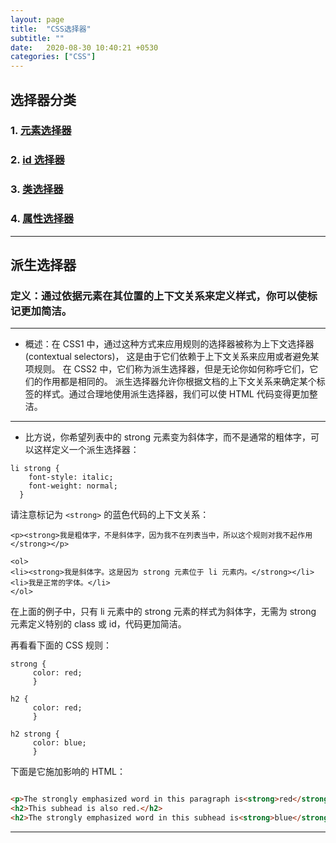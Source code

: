 ```yaml
---
layout: page
title:  "CSS选择器"
subtitle: ""
date:   2020-08-30 10:40:21 +0530
categories: ["CSS"]
---
```

## 选择器分类

### 1. [元素选择器](https://kid0724.github.io/css/2020/08/30/%E5%85%83%E7%B4%A0%E9%80%89%E6%8B%A9%E5%99%A8.html)

### 2. [id 选择器](https://kid0724.github.io/css/2020/08/30/ID%E9%80%89%E6%8B%A9%E5%99%A8.html)

### 3. [类选择器](https://kid0724.github.io/css/2020/08/30/%E7%B1%BB%E9%80%89%E6%8B%A9%E5%99%A8.html)

### 4. [属性选择器](https://kid0724.github.io/css/2020/08/30/%E5%B1%9E%E6%80%A7%E9%80%89%E6%8B%A9%E5%99%A8.html)

---
## 派生选择器

### 定义：通过依据元素在其位置的上下文关系来定义样式，你可以使标记更加简洁。

---

- 概述：在 CSS1 中，通过这种方式来应用规则的选择器被称为上下文选择器 (contextual selectors)，
这是由于它们依赖于上下文关系来应用或者避免某项规则。
在 CSS2 中，它们称为派生选择器，但是无论你如何称呼它们，它们的作用都是相同的。
派生选择器允许你根据文档的上下文关系来确定某个标签的样式。通过合理地使用派生选择器，我们可以使 HTML 代码变得更加整洁。

---

- 比方说，你希望列表中的 strong 元素变为斜体字，而不是通常的粗体字，可以这样定义一个派生选择器：

```
li strong {
    font-style: italic;
    font-weight: normal;
  }
  ```

请注意标记为 ``<strong>`` 的蓝色代码的上下文关系：

```
<p><strong>我是粗体字，不是斜体字，因为我不在列表当中，所以这个规则对我不起作用</strong></p>

<ol>
<li><strong>我是斜体字。这是因为 strong 元素位于 li 元素内。</strong></li>
<li>我是正常的字体。</li>
</ol>

```

在上面的例子中，只有 li 元素中的 strong 元素的样式为斜体字，无需为 strong 元素定义特别的 class 或 id，代码更加简洁。

再看看下面的 CSS 规则：

```
strong {
     color: red;
     }

h2 {
     color: red;
     }

h2 strong {
     color: blue;
     }
```

下面是它施加影响的 HTML：

```html

<p>The strongly emphasized word in this paragraph is<strong>red</strong>.</p>
<h2>This subhead is also red.</h2>
<h2>The strongly emphasized word in this subhead is<strong>blue</strong>.</h2>

```

---